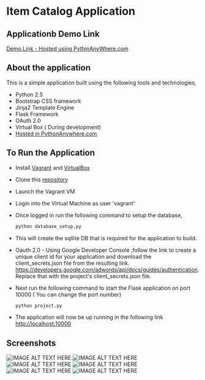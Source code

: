 # Item Catalog Application

## Applicationb Demo Link

  [Demo Link - Hosted using PythinAnyWhere.com](http://vinfosys9677.pythonanywhere.com/)
  
## About the application

  This is a simple application built using the following tools and technologies,
  
  * Python 2.5
  * Bootstrap CSS framework
  * Jinja2 Template Engine
  * Flask Framework
  * OAuth 2.0
  * Virtual Box ( During development)
  * [Hosted in PythonAnywhere.com](https://www.pythonanywhere.com)

## To Run the Application

  * Install [Vagrant](https://www.vagrantup.com/) and [VirtualBox](https://www.virtualbox.org/)
  * Clone this [repository](https://github.com/VinodhThiagarajan1309/item-catalog)
  * Launch the Vagrant VM
  * Login into the Virtual Machine as user 'vagrant'
  * Once logged in run the following command to setup the database,
      
      ```python
      python database_setup.py
      ```
  * This will create the sqllite DB that is required for the application to build.
  * Oauth 2.0  - Using Google Developer Console ,follow the link to create a unique client id for your application and
  download the client_secrets.json file from the resulting link.
  https://developers.google.com/adwords/api/docs/guides/authentication. 
  Replace that with the project's client_secrets.json file.
  * Next run the following command to start the Flask application on port 10000 ( You can change the port number)
      
      ```python
      python project.py
      ```

  * The application will now be up running in the following link [http://localhost:10000](http://localhost:10000)

## Screenshots

![IMAGE ALT TEXT HERE](https://s20.postimg.org/enzlazvnx/image.jpg)
![IMAGE ALT TEXT HERE](https://s20.postimg.org/6tyzplnv1/image.jpg)
![IMAGE ALT TEXT HERE](https://s20.postimg.org/v977qnmrx/image.png)
![IMAGE ALT TEXT HERE](https://s20.postimg.org/7tpalb30t/image.png)
![IMAGE ALT TEXT HERE](https://s20.postimg.org/lyqi9dmod/image.png)
![IMAGE ALT TEXT HERE](https://s20.postimg.org/bne5gpuz1/image.png)


    
